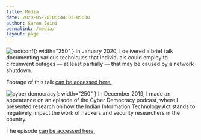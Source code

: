 ```yaml
---
title: Media
date: 2020-05-28T05:44:03+05:30
author: Karan Saini
permalink: /media/
layout: page
---
```

![rootconf](/media/root-conf.png){: width="250" }
In January 2020, I delivered a brief talk documenting various techniques that individuals could employ to circumvent outages — at least partially — that may be caused by a network shutdown.

Footage of this talk <a href="https://www.youtube.com/watch?v=SQHdTeWgUXY">can be accessed here.</a>

![cyber democracy](/media/cy-dem.jpg){: width="250" }
In December 2019, I made an appearance on an episode of the Cyber Democracy podcast, where I presented research on how the Indian Information Technology Act stands to negatively impact the work of hackers and security researchers in the country.

The episode <a href="https://www.sunoindia.in/cyber-democracy/bugs-in-cyberspace/">can be accessed here.</a>
